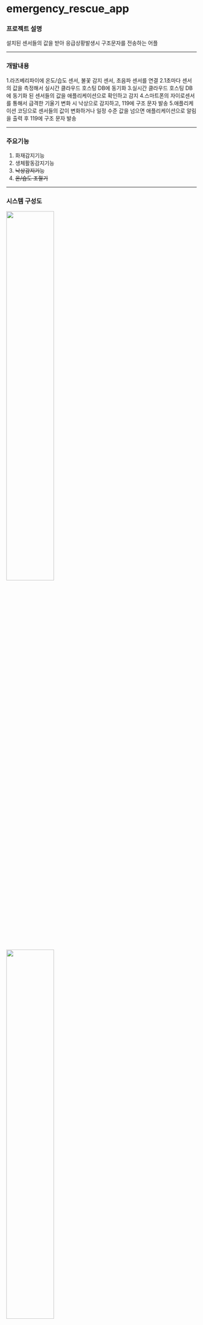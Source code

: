 # emergency_rescue_app

### 프로젝트 설명
설치된 센서들의 값을 받아 응급상황발생시 구조문자를 전송하는 어플

***

### 개발내용
1.라즈베리파이에 온도/습도 센서, 불꽃 감지 센서, 초음파 센서를 연결
2.1초마다 센서의 값을 측정해서 실시간 클라우드 호스팅 DB에 동기화
3.실시간 클라우드 호스팅 DB에 동기화 된 센서들의 값을 애플리케이션으로 확인하고 감지
4.스마트폰의 자이로센서를 통해서 급격한 기울기 변화 시 낙상으로 감지하고, 119에 구조 문자 발송
5.애플리케이션 코딩으로 센서들의 값이 변화하거나 일정 수준 값을 넘으면 애플리케이션으로 알림을 출력 후 119에 구조 문자 발송

***

### 주요기능
1. 화재감지기능
2. 생체활동감지기능
3. ~~낙상감지기능~~ 
4. ~~온/습도 조절기~~ 

***

### 시스템 구성도
<img src = "https://user-images.githubusercontent.com/84118571/209464180-a4888b0b-176f-4f56-b5a4-f5e4a8718c45.png" width="50%" height="50%">
<img src = "https://user-images.githubusercontent.com/84118571/209464196-8aaad86a-7803-4780-9b70-9e8469c19337.png" width="50%" height="50%">
<img src = "https://user-images.githubusercontent.com/84118571/209464202-3a1ab093-ddf4-4024-9a3e-cea167ccfb10.png" width="50%" height="50%">

***

### DB구성
<img src = "https://user-images.githubusercontent.com/84118571/209464684-f041f0ff-f103-4a83-be5a-ee29d815f8bb.png" width="50%" height="50%">
NoSql Firebase 실시간DB

***

### 모듈 구성

<img src = "https://user-images.githubusercontent.com/84118571/209464590-120a4c99-e4b0-4428-940e-2187fffa5915.png" width="50%" height="50%">
라즈베리파이3b+, 온/습도센서, 화재감지센서, 초음파센서

***

### 어플 내용

<img src = "https://user-images.githubusercontent.com/84118571/209464764-9f011d47-9ae9-4251-a5a3-c0625d96d9df.png" width="50%" height="50%">
센서들의 값을 확인 후 응급상황일 시, 자동으로 문자발송여부알림창 출력후, 30초간 미입력시 자동 구조문자발송


<img src = "https://user-images.githubusercontent.com/84118571/209464842-90160fbf-d6b9-439a-bd2f-253da46e1553.png" width="50%" height="50%">
구조문자를 보낼 연락처를 DB에 등록 및 수정,삭제


<img src = "https://user-images.githubusercontent.com/84118571/209464960-ba029a86-1295-4693-8516-a6f145668b39.png" width="50%" height="50%">
카카오주소API로 집위치 검색 및 등록,수정

***

### 개발환경
환경: 우분투, 윈도우11
언어 : python, Java
툴 : 안드로이드스튜디오

### 담당역할 및 성과
어플 제작 및 센서연결
